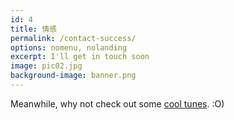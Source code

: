 ```yaml
---
id: 4
title: 情感
permalink: /contact-success/
options: nomenu, nolanding
excerpt: I'll get in touch soon
image: pic02.jpg
background-image: banner.png
---
```


Meanwhile, why not check out some
<a target="_blank"
   href="http://www.pandora.com/profile/stations/arkadianriver">cool tunes</a>. :O)

